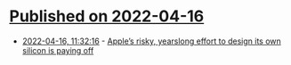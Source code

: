 # [Published on 2022-04-16](index.md)

* [2022-04-16, 11:32:16](https://news.ycombinator.com/item?id=31051509) - [Apple’s risky, yearslong effort to design its own silicon is paying off](https://www.wsj.com/articles/the-chips-that-rebooted-the-mac-11650081649)
